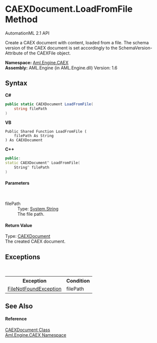 # CAEXDocument.LoadFromFile Method 
AutomationML 2.1 API 

Create a CAEX document with content, loaded from a file. The schema version of the CAEX document is set accordingly to the SchemaVersion-Attribute of the CAEXFile object.

**Namespace:**&nbsp;<a href="N_Aml_Engine_CAEX">Aml.Engine.CAEX</a><br />**Assembly:**&nbsp;AML.Engine (in AML.Engine.dll) Version: 1.6

## Syntax

**C#**<br />
``` C#
public static CAEXDocument LoadFromFile(
	string filePath
)
```

**VB**<br />
``` VB
Public Shared Function LoadFromFile ( 
	filePath As String
) As CAEXDocument
```

**C++**<br />
``` C++
public:
static CAEXDocument^ LoadFromFile(
	String^ filePath
)
```


#### Parameters
&nbsp;<dl><dt>filePath</dt><dd>Type: <a href="https://docs.microsoft.com/dotnet/api/system.string" target="_parent" rel="noopener noreferrer">System.String</a><br />The file path.</dd></dl>

#### Return Value
Type: <a href="T_Aml_Engine_CAEX_CAEXDocument">CAEXDocument</a><br />The created CAEX document.

## Exceptions
&nbsp;<table><tr><th>Exception</th><th>Condition</th></tr><tr><td><a href="https://docs.microsoft.com/dotnet/api/system.io.filenotfoundexception" target="_parent" rel="noopener noreferrer">FileNotFoundException</a></td><td>filePath</td></tr></table>

## See Also


#### Reference
<a href="T_Aml_Engine_CAEX_CAEXDocument">CAEXDocument Class</a><br /><a href="N_Aml_Engine_CAEX">Aml.Engine.CAEX Namespace</a><br />